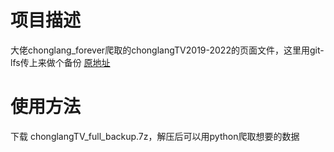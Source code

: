 # 项目描述
  大佬chonglang_forever爬取的chonglangTV2019-2022的页面文件，这里用git-lfs传上来做个备份
   [原地址](https://scored.co/c/chonglangTV/p/142AwK6LMx/rchonglangtv-20192022-html/c)
   
 # 使用方法
  下载 chonglangTV_full_backup.7z，解压后可以用python爬取想要的数据
